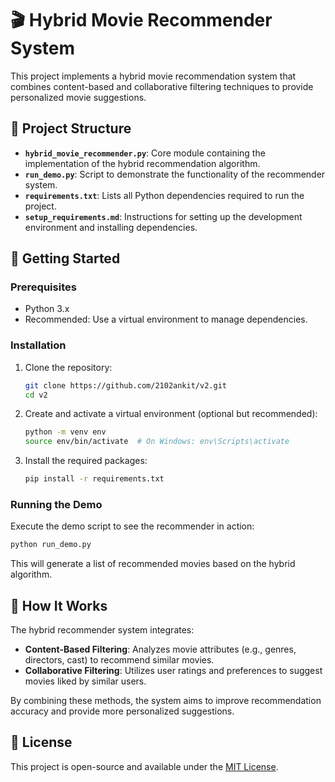 
# 🎬 Hybrid Movie Recommender System

This project implements a hybrid movie recommendation system that combines content-based and collaborative filtering techniques to provide personalized movie suggestions.

## 📂 Project Structure

- **`hybrid_movie_recommender.py`**: Core module containing the implementation of the hybrid recommendation algorithm.
- **`run_demo.py`**: Script to demonstrate the functionality of the recommender system.
- **`requirements.txt`**: Lists all Python dependencies required to run the project.
- **`setup_requirements.md`**: Instructions for setting up the development environment and installing dependencies.

## 🚀 Getting Started

### Prerequisites

- Python 3.x
- Recommended: Use a virtual environment to manage dependencies.

### Installation

1. Clone the repository:

   ```bash
   git clone https://github.com/2102ankit/v2.git
   cd v2
   ```

2. Create and activate a virtual environment (optional but recommended):

   ```bash
   python -m venv env
   source env/bin/activate  # On Windows: env\Scripts\activate
   ```

3. Install the required packages:

   ```bash
   pip install -r requirements.txt
   ```

### Running the Demo

Execute the demo script to see the recommender in action:

```bash
python run_demo.py
```

This will generate a list of recommended movies based on the hybrid algorithm.

## 🧠 How It Works

The hybrid recommender system integrates:

- **Content-Based Filtering**: Analyzes movie attributes (e.g., genres, directors, cast) to recommend similar movies.
- **Collaborative Filtering**: Utilizes user ratings and preferences to suggest movies liked by similar users.

By combining these methods, the system aims to improve recommendation accuracy and provide more personalized suggestions.

## 📄 License

This project is open-source and available under the [MIT License](LICENSE).
